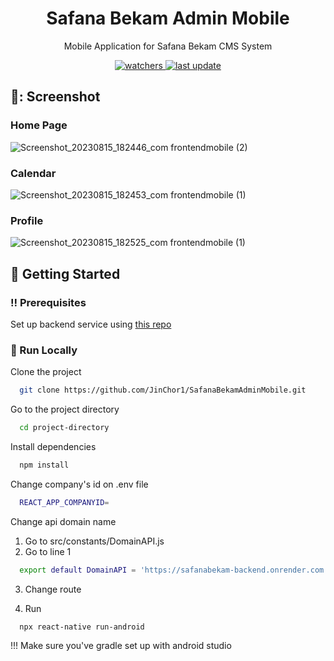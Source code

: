 <div align="center">
  <h1>Safana Bekam Admin Mobile </h1>
  <p>
    Mobile Application for Safana Bekam CMS System
  </p>

<p>
  <a href="">
    <img src="https://img.shields.io/github/last-commit/JinChor1/SafanaBekamAdminMobile" alt="watchers" />
  </a>
  <a href="">
    <img src="https://img.shields.io/github/watchers/JinChor1/SafanaBekamAdminMobile" alt="last update" />
  </a>
</p>


</div>

<!-- Screenshot -->
## 📸: Screenshot

### Home Page
![Screenshot_20230815_182446_com frontendmobile (2)](https://github.com/JinChor1/SafanaBekamAdminMobile/assets/136385395/97dea8eb-6511-494d-b262-bef19d9fe50b)

### Calendar
![Screenshot_20230815_182453_com frontendmobile (1)](https://github.com/JinChor1/SafanaBekamAdminMobile/assets/136385395/c48f2c93-496b-4725-a56c-2ea37c8d1872)

### Profile
![Screenshot_20230815_182525_com frontendmobile (1)](https://github.com/JinChor1/SafanaBekamAdminMobile/assets/136385395/98a6e91b-cc06-4236-8273-9eb65a32aa3e)


<!-- Getting Started -->
## 	:toolbox: Getting Started

<!-- Prerequisites -->
### :bangbang: Prerequisites

Set up backend service using [this repo](https://github.com/JinChor1/SafanaBekamBackend)

<!-- Run Locally -->
### :running: Run Locally

Clone the project

```bash
  git clone https://github.com/JinChor1/SafanaBekamAdminMobile.git
```

Go to the project directory

```bash
  cd project-directory
```

Install dependencies

```bash
  npm install
```

Change company's id on .env file 

```bash
  REACT_APP_COMPANYID=
```

Change api domain name

1. Go to src/constants/DomainAPI.js
2. Go to line 1
```bash
  export default DomainAPI = 'https://safanabekam-backend.onrender.com';
```
3. Change route

4. Run 
```bash
  npx react-native run-android
```

!!! Make sure you've gradle set up with android studio

